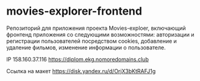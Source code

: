 # movies-explorer-frontend
Репозиторий для приложения проекта Movies-exploer, включающий фронтенд приложения со следующими возможностями: авторизации и регистрации пользователей посредством cookies, добавление и удаление фильмов, изменение информации о пользователе.

IP 158.160.37.116 
https://diplom.ekg.nomoredomains.club

Ссылка на макет
https://disk.yandex.ru/d/OrjX3bKtRAFJ1g